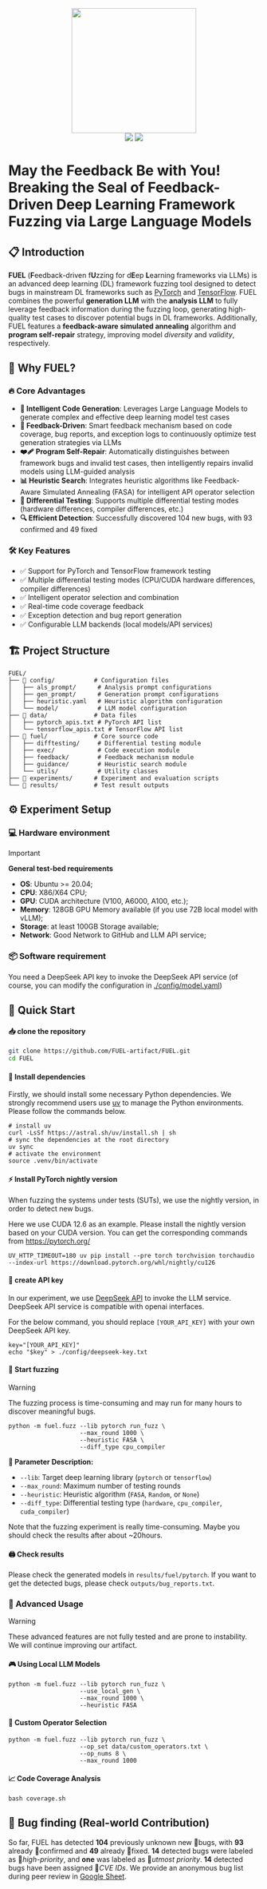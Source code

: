 <div align='center'>
  <img src=assets/FUEL-logo.png width=250px >
</div>
<div align='center'>
  <a href="https://docs.google.com/spreadsheets/d/e/2PACX-1vSalhzttBbSI-U313-xOEoZU_H6bajwYZPsEDdLvklFnXDn4Tp6t-W51mO-lTWDzPxnxuh4QZM0ERme/pubhtml"><img src=https://img.shields.io/badge/Bug_List-Google_Sheet-green?style=for-the-badge></a>
  <a href="./LICENSE"><img src=https://img.shields.io/badge/License-Apache_2.0-turquoise?style=for-the-badge ></a>
 </div>

# May the Feedback Be with You! Breaking the Seal of Feedback-Driven Deep Learning Framework Fuzzing via Large Language Models

## 📋 Introduction

**FUEL** (**F**eedback-driven f**U**zzing for d**E**ep **L**earning frameworks via LLMs) is an advanced deep learning (DL) framework fuzzing tool designed to detect bugs in mainstream DL frameworks such as [PyTorch](https://github.com/pytorch/pytorch) and [TensorFlow](https://github.com/tensorflow/tensorflow). FUEL combines the powerful **generation LLM** with the **analysis LLM** to fully leverage feedback information during the fuzzing loop, generating high-quality test cases to discover potential bugs in DL frameworks. Additionally, FUEL features a **feedback-aware simulated annealing** algorithm and **program self-repair** strategy, improving model *diversity* and *validity*, respectively.

## 🎯 Why FUEL?

### 🔥 Core Advantages

- **🤖 Intelligent Code Generation**: Leverages Large Language Models to generate complex and effective deep learning model test cases
- **🔄 Feedback-Driven**: Smart feedback mechanism based on code coverage, bug reports, and exception logs to continuously optimize test generation strategies via LLMs
- **❤️‍🩹 Program Self-Repair**: Automatically distinguishes between framework bugs and invalid test cases, then intelligently repairs invalid models using LLM-guided analysis
- **📊 Heuristic Search**: Integrates heuristic algorithms like Feedback-Aware Simulated Annealing (FASA) for intelligent API operator selection
- **🔬 Differential Testing**: Supports multiple differential testing modes (hardware differences, compiler differences, etc.)
- **🔍 Efficient Detection**: Successfully discovered 104 new bugs, with 93 confirmed and 49 fixed

### 🛠️ Key Features

- ✅ Support for PyTorch and TensorFlow framework testing
- ✅ Multiple differential testing modes (CPU/CUDA hardware differences, compiler differences)
- ✅ Intelligent operator selection and combination
- ✅ Real-time code coverage feedback
- ✅ Exception detection and bug report generation
- ✅ Configurable LLM backends (local models/API services)

## 🏗️ Project Structure

```
FUEL/
├── 📁 config/           # Configuration files
│   ├── als_prompt/      # Analysis prompt configurations
│   ├── gen_prompt/      # Generation prompt configurations
│   ├── heuristic.yaml   # Heuristic algorithm configuration
│   └── model/           # LLM model configuration
├── 📁 data/             # Data files
│   ├── pytorch_apis.txt # PyTorch API list
│   └── tensorflow_apis.txt # TensorFlow API list
├── 📁 fuel/             # Core source code
│   ├── difftesting/     # Differential testing module
│   ├── exec/            # Code execution module
│   ├── feedback/        # Feedback mechanism module
│   ├── guidance/        # Heuristic search module
│   └── utils/           # Utility classes
├── 📁 experiments/      # Experiment and evaluation scripts
└── 📁 results/          # Test result outputs
```

## ⚙️ Experiment Setup

### 💻 Hardware environment

> [!IMPORTANT]
>
> **General test-bed requirements**
>
> - **OS**: Ubuntu >= 20.04;
> - **CPU**: X86/X64 CPU;
> - **GPU**: CUDA architecture (V100, A6000, A100, etc.);
> - **Memory**: 128GB GPU Memory available (if you use 72B local model with vLLM);
> - **Storage**: at least 100GB Storage available;
> - **Network**: Good Network to GitHub and LLM API service;

### 📦 Software requirement

You need a DeepSeek API key to invoke the DeepSeek API service (of course, you can modify the configuration in [./config/model.yaml](./config/model.yaml))

## 🚀 Quick Start

#### 📥 clone the repository

```bash
git clone https://github.com/FUEL-artifact/FUEL.git
cd FUEL
```

#### 🔧 Install dependencies

Firstly, we should install some necessary Python dependencies.
We strongly recommend users use [uv](https://github.com/astral-sh/uv) to manage the Python environments.
Please follow the commands below.

```shell
# install uv
curl -LsSf https://astral.sh/uv/install.sh | sh
# sync the dependencies at the root directory
uv sync
# activate the environment
source .venv/bin/activate
```

#### ⚡ Install PyTorch nightly version

When fuzzing the systems under tests (SUTs), we use the nightly version, in order to detect new bugs.

Here we use CUDA 12.6 as an example. Please install the nightly version based on your CUDA version. You can get the corresponding commands from https://pytorch.org/

```shell
UV_HTTP_TIMEOUT=180 uv pip install --pre torch torchvision torchaudio --index-url https://download.pytorch.org/whl/nightly/cu126
```

#### 🔑 create API key

In our experiment, we use [DeepSeek API](https://platform.deepseek.com/api_keys) to invoke the LLM service. DeepSeek API service is compatible with openai interfaces.

For the below command, you should replace `[YOUR_API_KEY]` with your own DeepSeek API key.

```shell
key="[YOUR_API_KEY]"
echo "$key" > ./config/deepseek-key.txt
```

#### 🏃 Start fuzzing

> [!WARNING]
> The fuzzing process is time-consuming and may run for many hours to discover meaningful bugs.

```shell
python -m fuel.fuzz --lib pytorch run_fuzz \
                    --max_round 1000 \
                    --heuristic FASA \
                    --diff_type cpu_compiler
```

**📃 Parameter Description:**

- `--lib`: Target deep learning library (`pytorch` or `tensorflow`)
- `--max_round`: Maximum number of testing rounds
- `--heuristic`: Heuristic algorithm (`FASA`, `Random`, or `None`)
- `--diff_type`: Differential testing type (`hardware`, `cpu_compiler`, `cuda_compiler`)

Note that the fuzzing experiment is really time-consuming. Maybe you should check the results after about ~20hours.

#### 🖨️ Check results

Please check the generated models in `results/fuel/pytorch`.
If you want to get the detected bugs, please check `outputs/bug_reports.txt`.

### 🔧 Advanced Usage

> [!WARNING]
> These advanced features are not fully tested and are prone to instability. We will continue improving our artifact.

#### 🎮 Using Local LLM Models

```shell
python -m fuel.fuzz --lib pytorch run_fuzz \
                    --use_local_gen \
                    --max_round 1000 \
                    --heuristic FASA
```

#### 👊 Custom Operator Selection

```shell
python -m fuel.fuzz --lib pytorch run_fuzz \
                    --op_set data/custom_operators.txt \
                    --op_nums 8 \
                    --max_round 1000
```

#### 📈 Code Coverage Analysis

```shell
bash coverage.sh
```

## 🚨 Bug finding (Real-world Contribution)

So far, FUEL has detected **104** previously unknown new 🐛bugs, with **93** already 🥰confirmed and **49** already 🥳fixed. **14** detected bugs were labeled as 🚨*high-priority*, and **one** was labeled as 🤯*utmost priority*. **14** detected bugs have been assigned 🐞*CVE IDs*. We provide an anonymous bug list during peer review in [Google Sheet](https://docs.google.com/spreadsheets/d/e/2PACX-1vSalhzttBbSI-U313-xOEoZU_H6bajwYZPsEDdLvklFnXDn4Tp6t-W51mO-lTWDzPxnxuh4QZM0ERme/pubhtml).
